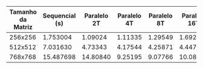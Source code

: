| Tamanho da Matriz | Sequencial (s) | Paralelo 2T | Paralelo 4T | Paralelo 8T | Paralelo 16T |
|-------------------|----------------|-------------|-------------|-------------|---------------|
| 256x256 | 1.753004 | 1.09024 | 1.11335 | 1.29549 | 1.69270 |
| 512x512 | 7.031630 | 4.73343 | 4.17544 | 4.25871 | 4.44733 |
| 768x768 | 15.487698 | 14.80840 | 9.25195 | 9.07766 | 10.08055 |